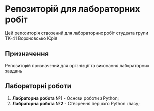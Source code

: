 # Репозиторій для лабораторних робіт
Цей репозиторія створений для лабораторних робіт студента групи ТК-41 Вороновсько Юрія
## Призначення
Репозиторій призначений для організції та виконання лабораторних завдань
## Лабораторні роботи
1. **Лабраторна робота №1** - Основи роботи з Python;
2. **Лабраторна робота №2** - Створення першого Python класу;